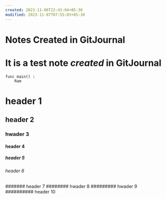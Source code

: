 ```yaml
---
created: 2023-11-06T22:43:04+05:30
modified: 2023-11-07T07:55:03+05:30
---
```


# Notes Created in GitJournal

# It is a test note *created* in **GitJournal**
```
func main() :
    Ram
 ```

# header 1
## header 2
### hwader 3
#### header 4
##### header 5
###### header 6
####### header 7
######## hwader 8
######### hwader 9
########## header 10
